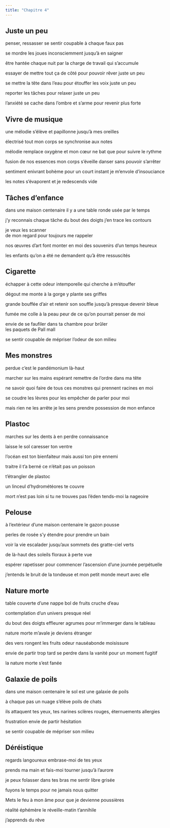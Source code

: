 ```yaml
---
title: "Chapitre 4"
---
```




## Juste un peu ##



penser, ressasser
se sentir coupable
à chaque faux pas 

se mordre les joues 
inconsciemment 
jusqu’à en saigner 

être hantée chaque nuit 
par la charge de travail
qui s’accumule 

essayer de mettre tout ça de côté 
pour pouvoir rêver 
juste un peu

se mettre la tête dans l’eau 
pour étouffer les voix 
juste un peu

reporter les tâches
pour relaxer
juste un peu 

l’anxiété se cache dans l’ombre 
et s’arme pour revenir
plus forte  


## Vivre de musique ##

une mélodie s’élève
et papillonne 
jusqu’à mes oreilles

électrisé 
tout mon corps 
se synchronise aux notes 

mélodie remplace oxygène 
et mon cœur ne bat 
que pour suivre le 
rythme 

fusion de nos essences 
mon corps s’éveille
danser sans pouvoir s’arrêter 
 
sentiment enivrant 
bohème pour un court instant 
je m’envole d’insouciance 

les notes s’évaporent
et je redescends
vide 


## Tâches d’enfance ##


dans une maison centenaire
il y a une table ronde 
usée par le temps

j’y reconnais chaque tâche 
du bout des doigts 
j’en trace les contours

je veux les scanner  
de mon regard
pour toujours me rappeler

nos œuvres d’art 
font monter en moi 
des souvenirs d’un temps heureux 

les enfants qu’on a été 
ne demandent qu’à être 
ressuscités


## Cigarette ##


échapper
à cette odeur intemporelle 
qui cherche à m’étouffer 

dégout 
me monte à la gorge
y plante ses griffes

grande bouffée d’air
et retenir son souffle 
jusqu’à presque devenir bleue

fumée me colle à la peau
peur de ce qu’on pourrait
penser de moi 

envie de se
faufiler dans ta chambre 
pour brûler  
les paquets de Pall mall 

se sentir coupable
de mépriser
l’odeur de son milieu


## Mes monstres ##


perdue 
c’est le pandémonium 
là-haut 

marcher sur les mains 
espérant remettre de l’ordre 
dans ma tête

ne savoir quoi faire
de tous ces monstres
qui prennent racines en 
moi 

se coudre les lèvres 
pour les empêcher 
de parler pour 
moi 

mais rien ne les arrête
je les sens prendre 
possession
de mon enfance 


## Plastoc ##



marches sur les dents
à en perdre 
connaissance 

laisse le sol
caresser 
ton ventre

l’océan est ton 
bienfaiteur
mais aussi ton 
pire ennemi 

traitre 
il t’a berné
ce n’était pas un 
poisson

t’étrangler de plastoc

un linceul 
d’hydrométéores 
te couvre

mort n’est pas loin
si tu ne trouves pas l’éden
tends-moi la nageoire 


## Pelouse ##


à l’extérieur 
d’une maison centenaire
le gazon pousse

perles de rosée 
s’y étendre 
pour prendre un bain 

voir la vie escalader 
jusqu’aux sommets 
des gratte-ciel verts

de là-haut
des soleils floraux 
à perte vue

espérer rapetisser 
pour commencer l’ascension 
d’une journée perpétuelle 

j’entends le bruit de la tondeuse 
et mon petit monde 
meurt avec elle 


## Nature morte ##


table couverte d’une nappe
bol de fruits 
cruche d’eau 

contemplation d’un
univers 
presque réel

du bout des doigts 
effleurer agrumes
pour m’immerger 
dans le tableau

nature morte 
m’avale 
je deviens étranger 

des vers rongent les fruits 
odeur nauséabonde
moisissure

envie de partir 
trop tard
se perdre dans la vanité
pour un moment fugitif

la nature morte s’est fanée 


## Galaxie de poils ##


dans une maison centenaire
le sol est une galaxie 
de poils

à chaque pas 
un nuage s’élève 
poils de chats 

ils attaquent tes yeux, tes narines
sclères rouges, éternuements 
allergies 

frustration 
envie de partir 
hésitation

se sentir coupable
de mépriser
son milieu


## Déréistique ##

regards langoureux 
embrase-moi 
de tes yeux

prends ma main 
et fais-moi tourner
jusqu’à l’aurore 

je peux folasser dans tes bras
me sentir libre 
grisée

fuyons le temps 
pour ne jamais 
nous quitter 

Mets le feu à mon âme 
pour que je devienne 
poussières

réalité éphémère
le réveille-matin
t’annihile 

                 
j’apprends du rêve  
